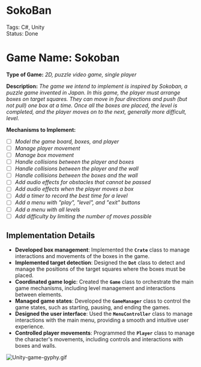 # SokoBan

Tags: C#, Unity  
Status: Done

# **Game Name:** Sokoban

**Type of Game:** *2D, puzzle video game, single player*

**Description:** *The game we intend to implement is inspired by Sokoban, a puzzle game invented in Japan. In this game, the player must arrange boxes on target squares. They can move in four directions and push (but not pull) one box at a time. Once all the boxes are placed, the level is completed, and the player moves on to the next, generally more difficult, level.*

**Mechanisms to Implement:**

- [ ]  *Model the game board, boxes, and player*
- [ ]  *Manage player movement*
- [ ]  *Manage box movement*
- [ ]  *Handle collisions between the player and boxes*
- [ ]  *Handle collisions between the player and the wall*
- [ ]  *Handle collisions between the boxes and the wall*
- [ ]  *Add audio effects for obstacles that cannot be passed*
- [ ]  *Add audio effects when the player moves a box*
- [ ]  *Add a timer to record the best time for a level*
- [ ]  *Add a menu with "play", "level", and "exit" buttons*
- [ ]  *Add a menu with all levels*
- [ ]  *Add difficulty by limiting the number of moves possible*

## Implementation Details

- **Developed box management**: Implemented the **`Crate`** class to manage interactions and movements of the boxes in the game.
- **Implemented target detection**: Designed the **`Dot`** class to detect and manage the positions of the target squares where the boxes must be placed.
- **Coordinated game logic**: Created the **`Game`** class to orchestrate the main game mechanisms, including level management and interactions between elements.
- **Managed game states**: Developed the **`GameManager`** class to control the game states, such as starting, pausing, and ending the games.
- **Designed the user interface**: Used the **`MenuController`** class to manage interactions with the main menu, providing a smooth and intuitive user experience.
- **Controlled player movements**: Programmed the **`Player`** class to manage the character's movements, including controls and interactions with boxes and walls.

![Unity-game-gyphy.gif](assets/Unity-game-gyphy.gif)

